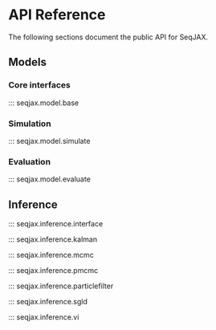# API Reference

The following sections document the public API for SeqJAX.

## Models

### Core interfaces

::: seqjax.model.base

### Simulation

::: seqjax.model.simulate

### Evaluation

::: seqjax.model.evaluate

## Inference

::: seqjax.inference.interface

::: seqjax.inference.kalman

::: seqjax.inference.mcmc

::: seqjax.inference.pmcmc

::: seqjax.inference.particlefilter

::: seqjax.inference.sgld

::: seqjax.inference.vi

